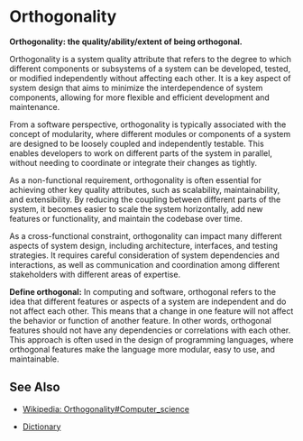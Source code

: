 # Orthogonality

**Orthogonality: the quality/ability/extent of being orthogonal.**

<span data-chatgpt-prompt="explain orthogonality (system quality attribute, cross-functional constraint, non-functional requirement)">

Orthogonality is a system quality attribute that refers to the degree to which different components or subsystems of a system can be developed, tested, or modified independently without affecting each other. It is a key aspect of system design that aims to minimize the interdependence of system components, allowing for more flexible and efficient development and maintenance.

From a software perspective, orthogonality is typically associated with the concept of modularity, where different modules or components of a system are designed to be loosely coupled and independently testable. This enables developers to work on different parts of the system in parallel, without needing to coordinate or integrate their changes as tightly.

As a non-functional requirement, orthogonality is often essential for achieving other key quality attributes, such as scalability, maintainability, and extensibility. By reducing the coupling between different parts of the system, it becomes easier to scale the system horizontally, add new features or functionality, and maintain the codebase over time.

As a cross-functional constraint, orthogonality can impact many different aspects of system design, including architecture, interfaces, and testing strategies. It requires careful consideration of system dependencies and interactions, as well as communication and coordination among different stakeholders with different areas of expertise.

</span>

**Define orthogonal:** <span data-chatgpt-prompt="define orthogonal (computers and software)">In computing and software, orthogonal refers to the idea that different features or aspects of a system are independent and do not affect each other. This means that a change in one feature will not affect the behavior or function of another feature. In other words, orthogonal features should not have any dependencies or correlations with each other. This approach is often used in the design of programming languages, where orthogonal features make the language more modular, easy to use, and maintainable.</span>

## See Also

* [Wikipedia: Orthogonality#Computer_science](https://wikipedia.org/wiki/Orthogonality#Computer_science)

* [Dictionary]()


